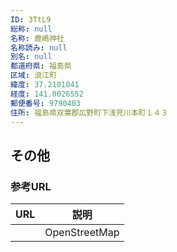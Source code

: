 ```yaml
---
ID: 3TtL9
総称: null
名称: 鹿嶋神社
名称読み: null
別名: null
都道府県: 福島県
区域: 浪江町
緯度: 37.2101041
経度: 141.0026552
郵便番号: 9790403
住所: 福島県双葉郡広野町下浅見川本町１４３
---
```


## その他

### 参考URL

| URL | 説明          |
| --- | ------------- |
|     | OpenStreetMap |
